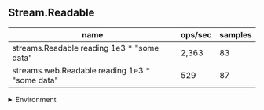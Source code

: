 ## Stream.Readable

|name|ops/sec|samples|
|-|-|-|
|streams.Readable reading 1e3 * "some data"|2,363|83|
|streams.web.Readable reading 1e3 * "some data"|529|87|


<details>
<summary>Environment</summary>

* __Machine:__ linux x64 | 4 vCPUs | 15.6GB Mem
* __Run:__ Tue Mar 12 2024 19:22:23 GMT+0000 (Coordinated Universal Time)
</details>

<!--
{"environment":{"platform":"linux","arch":"x64","cpus":4,"totalMemory":15.606487274169922},"benchmarks":[{"name":"streams.Readable reading 1e3 * \"some data\"","opsSec":2363.257598285833,"samples":8},{"name":"streams.web.Readable reading 1e3 * \"some data\"","opsSec":528.9596202800525,"samples":5}]}-->
